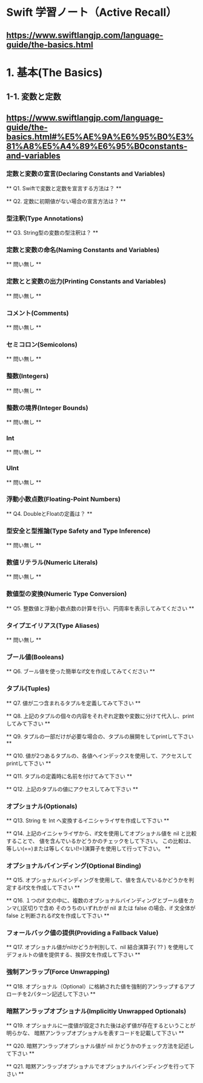 
# Swift 学習ノート（Active Recall）
<https://www.swiftlangjp.com/language-guide/the-basics.html>
--- 

# 1. 基本(The Basics)

## 1-1. 変数と定数
<https://www.swiftlangjp.com/language-guide/the-basics.html#%E5%AE%9A%E6%95%B0%E3%81%A8%E5%A4%89%E6%95%B0constants-and-variables>
--- 

### 定数と変数の宣言(Declaring Constants and Variables)

** Q1. Swiftで変数と定数を宣言する方法は？ **


** Q2. 定数に初期値がない場合の宣言方法は？ **


### 型注釈(Type Annotations)

** Q3. String型の変数の型注釈は？ **


### 定数と変数の命名(Naming Constants and Variables)

** 問い無し **


### 定数とと変数の出力(Printing Constants and Variables)

** 問い無し **


### コメント(Comments)

** 問い無し **


### セミコロン(Semicolons)

** 問い無し **


### 整数(Integers)

** 問い無し **


### 整数の境界(Integer Bounds)

** 問い無し **


### Int

** 問い無し **


### UInt

** 問い無し **


### 浮動小数点数(Floating-Point Numbers)

** Q4. DoubleとFloatの定義は？ **


### 型安全と型推論(Type Safety and Type Inference)

** 問い無し **


### 数値リテラル(Numeric Literals)

** 問い無し **


### 数値型の変換(Numeric Type Conversion)

** Q5. 整数値と浮動小数点数の計算を行い、円周率を表示してみてください **


### タイプエイリアス(Type Aliases)

** 問い無し **


### ブール値(Booleans)

** Q6. ブール値を使った簡単なif文を作成してみてください **


### タプル(Tuples)

** Q7. 値が二つ含まれるタプルを定義してみて下さい **

** Q8. 上記のタプルの個々の内容をそれぞれ定数や変数に分けて代入し、printしてみて下さい **

** Q9. タプルの一部だけが必要な場合の、タプルの展開をしてprintして下さい **

** Q10. 値が2つあるタプルの、各値へインデックスを使用して、アクセスしてprintして下さい **

** Q11. タプルの定義時に名前を付けてみて下さい **

** Q12. 上記のタプルの値にアクセスしてみて下さい **


### オプショナル(Optionals)

** Q13. String を Int へ変換するイニシャライザを作成して下さい **

** Q14. 上記のイニシャライザから、if文を使用してオプショナル値を nil と比較することで、
        値を含んでいるかどうかのチェックをして下さい。
        この比較は、等しい(==)または等しくない(!=)演算子を使用して行って下さい。 **


### オプショナルバインディング(Optional Binding)

** Q15. オプショナルバインディングを使用して、値を含んでいるかどうかを判定するif文を作成して下さい **

** Q16. １つのif 文の中に、複数のオプショナルバインディングとブール値をカンマ(,)区切りで含め
        そのうちのいずれかが nil または false の場合、if 文全体が false と判断されるif文を作成して下さい **


### フォールバック値の提供(Providing a Fallback Value)

** Q17. オプショナル値がnilかどうか判別して、nil 結合演算子( ?? ) を使用して
        デフォルトの値を提供する、挨拶文を作成して下さい **


### 強制アンラップ(Force Unwrapping)

** Q18. オプショナル（Optional<T>）に格納された値を強制的アンラップするアプローチを2パターン記述して下さい **


### 暗黙アンラップオプショナル(Implicitly Unwrapped Optionals)

** Q19. オプショナルに一度値が設定された後は必ず値が存在するということが明らかな、
        暗黙アンラップオプショナルを表すコードを記載して下さい **


** Q20. 暗黙アンラップオプショナル値が nil かどうかのチェック方法を記述して下さい **


** Q21. 暗黙アンラップオプショナルでオプショナルバインディングを行って下さい **


